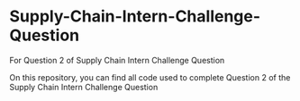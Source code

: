 # Supply-Chain-Intern-Challenge-Question
For Question 2 of Supply Chain Intern Challenge Question


On this repository, you can find all code used to complete Question 2 of the Supply Chain Intern Challenge Question


